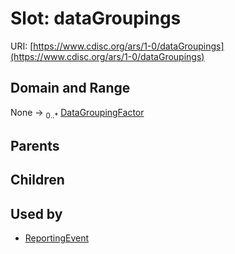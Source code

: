 
# Slot: dataGroupings




URI: [https://www.cdisc.org/ars/1-0/dataGroupings](https://www.cdisc.org/ars/1-0/dataGroupings)


## Domain and Range

None &#8594;  <sub>0..\*</sub> [DataGroupingFactor](DataGroupingFactor.md)

## Parents


## Children


## Used by

 * [ReportingEvent](ReportingEvent.md)

